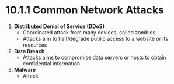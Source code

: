 # 10.1.1 Common Network Attacks
1. **Distributed Denial of Service (DDoS)**
	- Coordinated attack from many devices, called zombies
	- Attacks aim to halt/degrade public access to a website or its resources
2. **Data Breach**
	- Attacks aims to compromise data servers or hosts to obtain confidential information
3. **Malware**
	- Attack 